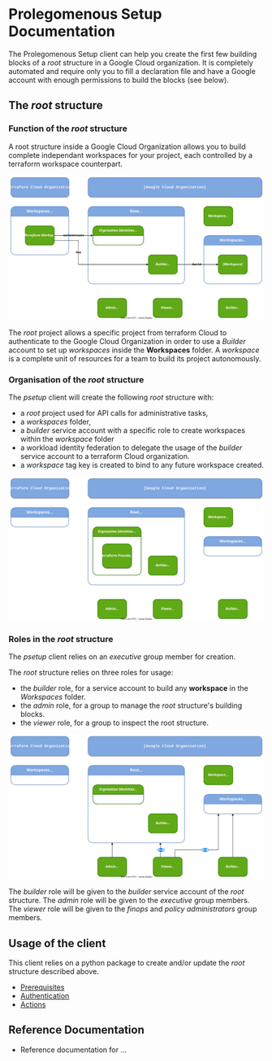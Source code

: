 # Prolegomenous Setup Documentation

The Prolegomenous Setup client can help you create the first few building
blocks of a *root* structure in a Google Cloud organization. It is completely
automated and require only you to fill a declaration file and have a Google
account with enough permissions to build the blocks (see below).

## The *root* structure

### Function of the *root* structure

A root structure inside a Google Cloud Organization allows you to build
complete independant workspaces for your project, each controlled by a
terraform workspace counterpart.

![Function of the Root Strucure](img/root-functional.svg "Function of the Root Structure")

The *root* project allows a specific project from terraform Cloud to
authenticate to the Google Cloud Organization in order to use a *Builder*
account to set up *workspaces* inside the **Workspaces** folder. A *workspace*
is a complete unit of resources for a team to build its project autonomously.

### Organisation of the *root* structure

The *psetup* client will create the following *root* structure with:

- a *root* project used for API calls for administrative tasks,
- a *workspaces* folder,
- a *builder* service account with a specific role to create workspaces within
the *workspace* folder
- a workload identity federation to delegate the usage of the *builder* service
account to a terraform Cloud organization.
- a *workspace* tag key is created to bind to any future workspace created.

![Organization of the Root Strucure](img/root-organization.svg "Organization of the Root Structure")

### Roles in the *root* structure

The *psetup* client relies on an *executive* group member for creation.

The *root* structure relies on three roles for usage:

- the *builder* role, for a service account to build any **workspace** in the
*Workspaces* folder.
- the *admin* role, for a group to manage the *root* structure's building blocks.
- the *viewer* role, for a group to inspect the root structure.

![Roles in the Root Strucure](img/root-roles.svg "Roles in the Root Structure")

The *builder* role will be given to the *builder* service account of the
*root* structure. The *admin* role will be given to the *executive* group
members. The *viewer* role will be given to the *finops* and
*policy administrators* group members.

## Usage of the client

This client relies on a python package to create and/or update
the *root* structure described above.

- [Prerequisites](prerequisites.md)
- [Authentication](authentication.md)
- [Actions](actions.md)

## Reference Documentation

- Reference documentation for ...
